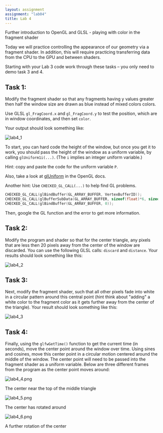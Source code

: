 ```yaml
---
layout: assignment
assignment: "lab04"
title: Lab 4
---
```


Further introduction to OpenGL and GLSL - playing with color in the fragment shader

Today we will practice controlling the appearance of our geometry via a fragment
shader. In addition, this will require practicing transferring data from the CPU to the
GPU and between shaders.

Starting with your Lab 3 code work through these tasks – you only need to demo task 3
and 4.



## Task 1:

Modify the fragment shader so that any fragments having y values greater then half the window size
are drawn as blue instead of mixed colors colors.

Use GLSL `gl_FragCoord.x` and `gl_FragCoord.y` to test the position,
which are in window coordinates, and then set `color`.

Your output should look something like:

![lab4_1](lab4_1.png)

To start, you can hard code the height of the window, but once you get it to work, you
should pass the height of the window as a uniform variable, by calling `glUniform1i(...)`.
(The `i` implies an integer uniform variable.)

Hint: copy and paste the code for the uniform variable `P`.

Also, take a look at [glUniform](https://www.opengl.org/sdk/docs/man/html/glUniform.xhtml) in the OpenGL docs.

Another hint: Use `CHECKED_GL_CALL(...)` to help find GL problems.

```cpp
CHECKED_GL_CALL(glBindBuffer(GL_ARRAY_BUFFER, VertexBufferID));
CHECKED_GL_CALL(glBufferSubData(GL_ARRAY_BUFFER, sizeof(float)*6, sizeof(float)*2, newPt));
CHECKED_GL_CALL(glBindBuffer(GL_ARRAY_BUFFER, 0));
```

Then, google the GL function and the error to get more information.



## Task 2:

Modify the program and shader so that for the center triangle,
any pixels that are less then 20 pixels away from the center of the window are discarded.
You can use the following GLSL calls: `discard` and `distance`.
Your results should look something like this:


![lab4_2](lab4_2.png)


## Task 3:

Next, modify the fragment shader, such that all other pixels fade into white in a circular
pattern around this central point (hint think about "adding" a white color to the
fragment color as it gets further away from the center of the triangle). Your result
should look something like this:


![lab4_3](lab4_3.png)


## Task 4:

Finally, using the `glfwGetTime()` function to get the current time (in seconds),
move the center point around the window over time.
Using sines and cosines, move this center point in a circular motion centered around the middle of the window.
The center point will need to be passed into the fragment shader as a uniform variable.
Below are three different frames from the program as the center point moves around:

<div class="row">
  <div class="col-sm-4">
    <img src="lab4_4.png" alt="lab4_4.png" class="img-thumbnail" />
    <p>
      The center near the top of the middle triangle
    </p>
  </div>
  <div class="col-sm-4">
    <img src="lab4_5.png" alt="lab4_5.png" class="img-thumbnail" />
    <p>
      The center has rotated around
    </p>
  </div>
  <div class="col-sm-4">
    <img src="lab4_6.png" alt="lab4_6.png" class="img-thumbnail" />
    <p>
      A further rotation of the center
    </p>
  </div>
</div>


